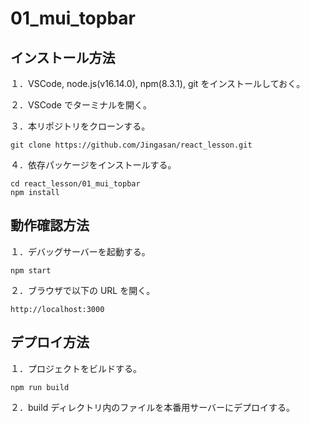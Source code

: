 # 01_mui_topbar

## インストール方法

１．VSCode, node.js(v16.14.0), npm(8.3.1), git をインストールしておく。

２．VSCode でターミナルを開く。

３．本リポジトリをクローンする。

```
git clone https://github.com/Jingasan/react_lesson.git
```

４．依存パッケージをインストールする。

```
cd react_lesson/01_mui_topbar
npm install
```

## 動作確認方法

１．デバッグサーバーを起動する。

```
npm start
```

２．ブラウザで以下の URL を開く。

```
http://localhost:3000
```

## デプロイ方法

１．プロジェクトをビルドする。

```
npm run build
```

２．build ディレクトリ内のファイルを本番用サーバーにデプロイする。
